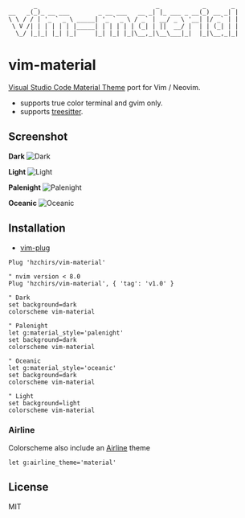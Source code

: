 ```
       _                                 _            _       _
__   _(_)_ __ ___        _ __ ___   __ _| |_ ___ _ __(_) __ _| |
\ \ / / | '_ ` _ \ _____| '_ ` _ \ / _` | __/ _ \ '__| |/ _` | |
 \ V /| | | | | | |_____| | | | | | (_| | ||  __/ |  | | (_| | |
  \_/ |_|_| |_| |_|     |_| |_| |_|\__,_|\__\___|_|  |_|\__,_|_|
```

# vim-material
[Visual Studio Code Material Theme](https://github.com/material-theme/vsc-material-theme) port
for Vim / Neovim.

* supports true color terminal and gvim only.
* supports [treesitter](https://github.com/nvim-treesitter/nvim-treesitter).

Screenshot
------------

**Dark**
![Dark](https://imgur.com/xfGYwwc.jpg)

**Light**
![Light](https://user-images.githubusercontent.com/4735528/42131913-8c1b0d68-7d3f-11e8-935a-4c10181127d9.png)

**Palenight**
![Palenight](https://user-images.githubusercontent.com/4735528/42134016-056046f4-7d66-11e8-9ea0-c96a59a5b7b0.png)

**Oceanic**
![Oceanic](https://user-images.githubusercontent.com/4735528/47250634-6ebe2b00-d457-11e8-92d7-dabb871f60f1.png)

Installation
------------

* [vim-plug](https://github.com/junegunn/vim-plug)
```vim
Plug 'hzchirs/vim-material'

" nvim version < 8.0
Plug 'hzchirs/vim-material', { 'tag': 'v1.0' }

" Dark
set background=dark
colorscheme vim-material

" Palenight
let g:material_style='palenight'
set background=dark
colorscheme vim-material

" Oceanic
let g:material_style='oceanic'
set background=dark
colorscheme vim-material

" Light
set background=light
colorscheme vim-material
```

### Airline
Colorscheme also include an [Airline](https://github.com/vim-airline/vim-airline) theme

```vim
let g:airline_theme='material'
```

License
---
MIT
